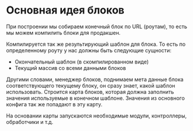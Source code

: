 # Основная идея блоков

При построении мы собираем конечный блок по URL (роутам), то есть
мы можем компилить блоки для продакшен.

Компилируется так же результирующий шаблон для блока.
То есть по определенному роуту у нас должны быть следующие сущности:
- Окончательный шаблон (в скомпилированном виде)
- Текущий массив со всеми данными блоков

Другими словами, менеджер блоков, поднимаем мета данные блока соответствующего
текущему блоку, он сразу знает, какой шаблон использовать.
Строится карта блоков, которая должна заполнить значения используемые в конечном
шаблоне. Значения из основного конфига так же попадают в эту карту.

На основании карты запускаются необходимые модули,
контроллеры, обработчики и т.д.
